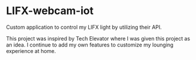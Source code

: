 # LIFX-webcam-iot
Custom application to control my LIFX light by utilizing their API.

This project was inspired by Tech Elevator where I was given this project as an idea. I continue to add my own features to customize my lounging experience at home.
